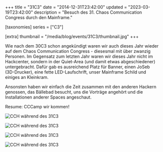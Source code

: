 +++
title = "31C3"
date = "2014-12-31T23:42:00"
updated = "2023-03-19T23:42:00"
description = "Besuch des 31. Chaos Communication Congress durch den Mainframe."

[taxonomies]
series =  ["C3"]

[extra]
thumbnail = "/media/blog/events/31C3/thumbnail.jpg"
+++

Wie nach dem 30C3 schon angekündigt waren wir auch dieses Jahr wieder auf dem
Chaos Communication Congress - diesesmal mit über zwanzig Personen. Im
Gegensatz zum letzten Jahr waren wir dieses Jahr nicht im Hackcenter, sondern
in der Quiet-Area (und damit etwas abgeschiedener) untergebracht. Dafür gab es
ausreichend Platz für Banner, einen JoSeb (3D-Drucker), eine fette
LED-Laufschrift, unser Mainframe Schild und einiges an Kleinkram.

Ansonsten haben wir einfach die Zeit zusammen mit den anderen Hackern genossen,
das Bällebad besucht, uns die Vorträge angehört und die Installationen anderer
Spaces angeschaut.

Resume: CCCamp wir kommen!

![CCH während des 31C3](/media/blog/events/31C3/building.jpg)

![CCH während des 31C3](/media/blog/events/31C3/schild.jpg)

![CCH während des 31C3](/media/blog/events/31C3/tisch.jpg)

![CCH während des 31C3](/media/blog/events/31C3/nsa.jpg)
